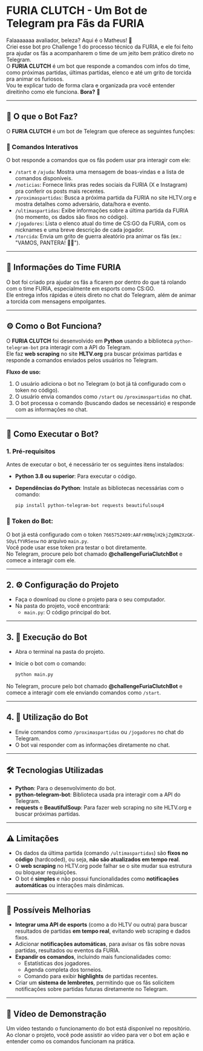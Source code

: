 # FURIA CLUTCH - Um Bot de Telegram pra Fãs da FURIA

Falaaaaaaa avaliador, beleza? Aqui é o Matheus! 👋  
Criei esse bot pro Challenge 1 do processo técnico da FURIA, e ele foi feito pra ajudar os fãs a acompanharem o time de um jeito bem prático direto no Telegram.  
O **FURIA CLUTCH** é um bot que responde a comandos com infos do time, como próximas partidas, últimas partidas, elenco e até um grito de torcida pra animar os furiosos.  
Vou te explicar tudo de forma clara e organizada pra você entender direitinho como ele funciona. **Bora?** 🚀

---

## 📌 O que o Bot Faz?

O **FURIA CLUTCH** é um bot de Telegram que oferece as seguintes funções:

### 🤖 Comandos Interativos

O bot responde a comandos que os fãs podem usar pra interagir com ele:

- `/start` e `/ajuda`: Mostra uma mensagem de boas-vindas e a lista de comandos disponíveis.  
- `/noticias`: Fornece links pras redes sociais da FURIA (X e Instagram) pra conferir os posts mais recentes.  
- `/proximaspartidas`: Busca a próxima partida da FURIA no site HLTV.org e mostra detalhes como adversário, data/hora e evento.  
- `/ultimaspartidas`: Exibe informações sobre a última partida da FURIA (no momento, os dados são fixos no código).  
- `/jogadores`: Lista o elenco atual do time de CS:GO da FURIA, com os nicknames e uma breve descrição de cada jogador.  
- `/torcida`: Envia um grito de guerra aleatório pra animar os fãs (ex.: "VAMOS, PANTERA! 🐆💪").

---

## 📢 Informações do Time FURIA

O bot foi criado pra ajudar os fãs a ficarem por dentro do que tá rolando com o time FURIA, especialmente em esports como CS:GO.  
Ele entrega infos rápidas e úteis direto no chat do Telegram, além de animar a torcida com mensagens empolgantes.

---

## ⚙️ Como o Bot Funciona?

O **FURIA CLUTCH** foi desenvolvido em **Python** usando a biblioteca `python-telegram-bot` pra interagir com a API do Telegram.  
Ele faz **web scraping** no site **HLTV.org** pra buscar próximas partidas e responde a comandos enviados pelos usuários no Telegram.

**Fluxo de uso:**

1. O usuário adiciona o bot no Telegram (o bot já tá configurado com o token no código).  
2. O usuário envia comandos como `/start` ou `/proximaspartidas` no chat.  
3. O bot processa o comando (buscando dados se necessário) e responde com as informações no chat.

---

## 🧪 Como Executar o Bot?

### 1. Pré-requisitos

Antes de executar o bot, é necessário ter os seguintes itens instalados:  

- **Python 3.8 ou superior**: Para executar o código.  
- **Dependências do Python**: Instale as bibliotecas necessárias com o comando:

  ```bash
  pip install python-telegram-bot requests beautifulsoup4
### 🔐 Token do Bot:

O bot já está configurado com o token `7665752409:AAFrH0NqlH2kjZg0N2XzGK-SOyLfYVR5esw` no arquivo `main.py`.  
Você pode usar esse token pra testar o bot diretamente.  
No Telegram, procure pelo bot chamado **@challengeFuriaClutchBot** e comece a interagir com ele.

---

## 2. ⚙️ Configuração do Projeto

- Faça o download ou clone o projeto para o seu computador.  
- Na pasta do projeto, você encontrará:
  - `main.py`: O código principal do bot.

---

## 3. 🚀 Execução do Bot

- Abra o terminal na pasta do projeto.  
- Inicie o bot com o comando:

  ```bash
  python main.py
No Telegram, procure pelo bot chamado **@challengeFuriaClutchBot** e comece a interagir com ele enviando comandos como `/start`.

---

## 4. 💬 Utilização do Bot

- Envie comandos como `/proximaspartidas` ou `/jogadores` no chat do Telegram.  
- O bot vai responder com as informações diretamente no chat.

---

## 🛠️ Tecnologias Utilizadas

- **Python**: Para o desenvolvimento do bot.  
- **python-telegram-bot**: Biblioteca usada pra interagir com a API do Telegram.  
- **requests** e **BeautifulSoup**: Para fazer web scraping no site HLTV.org e buscar próximas partidas.

---

## ⚠️ Limitações

- Os dados da última partida (comando `/ultimaspartidas`) são **fixos no código** (hardcoded), ou seja, **não são atualizados em tempo real**.  
- O **web scraping** no HLTV.org pode falhar se o site mudar sua estrutura ou bloquear requisições.  
- O bot é **simples** e não possui funcionalidades como **notificações automáticas** ou interações mais dinâmicas.

---

## 🌟 Possíveis Melhorias

- **Integrar uma API de esports** (como a do HLTV ou outra) para buscar resultados de partidas **em tempo real**, evitando web scraping e dados fixos.  
- Adicionar **notificações automáticas**, para avisar os fãs sobre novas partidas, resultados ou eventos da FURIA.  
- **Expandir os comandos**, incluindo mais funcionalidades como:
  - Estatísticas dos jogadores.  
  - Agenda completa dos torneios.  
  - Comando para exibir **highlights** de partidas recentes.  
- Criar um **sistema de lembretes**, permitindo que os fãs solicitem notificações sobre partidas futuras diretamente no Telegram.
---

## 🎥 Vídeo de Demonstração

Um vídeo testando o funcionamento do bot está disponível no repositório.  
Ao clonar o projeto, você pode assistir ao vídeo para ver o bot em ação e entender como os comandos funcionam na prática.

